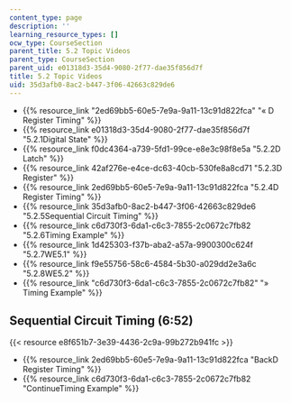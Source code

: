 ```yaml
---
content_type: page
description: ''
learning_resource_types: []
ocw_type: CourseSection
parent_title: 5.2 Topic Videos
parent_type: CourseSection
parent_uid: e01318d3-35d4-9080-2f77-dae35f856d7f
title: 5.2 Topic Videos
uid: 35d3afb0-8ac2-b447-3f06-42663c829de6
---
```


*   {{% resource_link "2ed69bb5-60e5-7e9a-9a11-13c91d822fca" "« D Register Timing" %}}
*   {{% resource_link e01318d3-35d4-9080-2f77-dae35f856d7f "5.2.1Digital State" %}}
*   {{% resource_link f0dc4364-a739-5fd1-99ce-e8e3c98f8e5a "5.2.2D Latch" %}}
*   {{% resource_link 42af276e-e4ce-dc63-40cb-530fe8a8cd71 "5.2.3D Register" %}}
*   {{% resource_link 2ed69bb5-60e5-7e9a-9a11-13c91d822fca "5.2.4D Register Timing" %}}
*   {{% resource_link 35d3afb0-8ac2-b447-3f06-42663c829de6 "5.2.5Sequential Circuit Timing" %}}
*   {{% resource_link c6d730f3-6da1-c6c3-7855-2c0672c7fb82 "5.2.6Timing Example" %}}
*   {{% resource_link 1d425303-f37b-aba2-a57a-9900300c624f "5.2.7WE5.1" %}}
*   {{% resource_link f9e55756-58c6-4584-5b30-a029dd2e3a6c "5.2.8WE5.2" %}}
*   {{% resource_link "c6d730f3-6da1-c6c3-7855-2c0672c7fb82" "» Timing Example" %}}

Sequential Circuit Timing (6:52)
--------------------------------

{{< resource e8f651b7-3e39-4436-2c9a-99b272b941fc >}}

*   {{% resource_link 2ed69bb5-60e5-7e9a-9a11-13c91d822fca "BackD Register Timing" %}}
*   {{% resource_link c6d730f3-6da1-c6c3-7855-2c0672c7fb82 "ContinueTiming Example" %}}